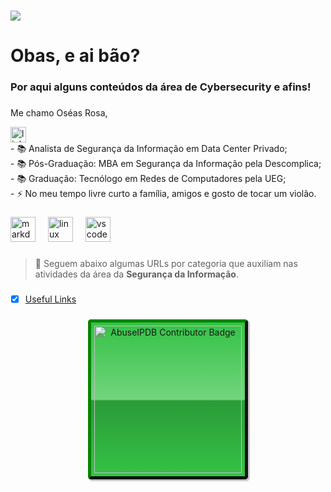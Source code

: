 ###
<div align="left">
<img src="https://visitor-badge.laobi.icu/badge?page_id=oseasfr.oseasfr&"  />
</div>

###

<h1 align="left">Obas, e ai bão?</h1>

###

<h3 align="left">Por aqui alguns conteúdos da área de Cybersecurity e afins!</h3>

###

<p align="left">Me chamo Oséas Rosa,
<div align="left">
  <a href="https://www.linkedin.com/in/oseasfr/" target="_blank">
    <img src="https://img.shields.io/static/v1?message=LinkedIn&logo=linkedin&label=&color=0077B5&logoColor=white&labelColor=&style=for-the-badge" height="25" alt="linkedin logo"  />
  </a>
</div>  
  - 📚 Analista de Segurança da Informação em Data Center Privado;<br>
  - 📚 Pós-Graduação: MBA em Segurança da Informação pela Descomplica;<br>
  - 📚 Graduação: Tecnólogo em Redes de Computadores pela UEG;<br>
  - ⚡ No meu tempo livre curto a família, amigos e gosto de tocar um violão.</p>

###

<div align="left">
  <img src="https://cdn.jsdelivr.net/gh/devicons/devicon/icons/markdown/markdown-original.svg" height="40" alt="markdown logo"  />
  <img width="12" />
  <img src="https://cdn.jsdelivr.net/gh/devicons/devicon/icons/linux/linux-original.svg" height="40" alt="linux logo"  />
  <img width="12" />
  <img src="https://cdn.jsdelivr.net/gh/devicons/devicon/icons/vscode/vscode-original.svg" height="40" alt="vscode logo"  />
</div>

###

> :beginner: Seguem abaixo algumas URLs por categoria que auxiliam nas atividades da área da **Segurança da Informação**.

###


- [x] [Useful Links](https://github.com/oseasfr/cyber/wiki/Useful-Links)

###

<div align="center">
	
<a href="https://www.abuseipdb.com" title="AbuseIPDB is an IP address blacklist for webmasters and sysadmins to report IP addresses engaging in abusive behavior on their networks">
	<img src="https://www.abuseipdb.com/contributor/108328.svg" alt="AbuseIPDB Contributor Badge" style="width: 236px;border-radius: 5px;border-top: 5px solid #058403;border-right: 5px solid #111;border-bottom: 5px solid #111;border-left: 5px solid #058403;padding: 5px;background: #35c246 linear-gradient(rgba(255,255,255,0), rgba(255,255,255,.3) 50%, rgba(0,0,0,.2) 51%, rgba(0,0,0,0));padding: 5px;box-shadow: 2px 2px 1px 1px rgba(0, 0, 0, .2);">
	
</a>

</div>
<h3 align="left"></h3>
